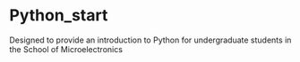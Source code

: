 # Python_start

Designed to provide an introduction to Python for undergraduate students in the School of Microelectronics